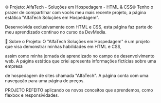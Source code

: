 🌐 Projeto: AlfaTech - Soluções em Hospedagem - HTML & CSS🌐
Tenho o prazer de compartilhar com vocês meu mais recente projeto, a página estática "AlfaTech Soluções em Hospedagem".

Desenvolvida exclusivamente com HTML e CSS, esta página faz parte do meu aprendizado contínuo no curso da DevMedia.

📌 Sobre o Projeto: O "AlfaTech Soluções em Hospedagem" é um projeto que visa demonstrar minhas habilidades em HTML e CSS,

assim como minha jornada de aprendizado no campo de desenvolvimento web. A página estática que criei apresenta informações fictícias sobre uma empresa

de hospedagem de sites chamada "AlfaTech". A página conta com uma navegação para uma página de preços.

PROJETO REFEITO aplicando os novos conceitos que aprendemos, como flexbox e responsividades.
